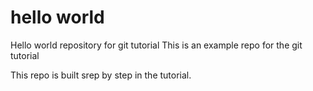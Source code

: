 # hello world
Hello world repository for git tutorial
This is an example repo for the git tutorial

This repo is built srep by step in the tutorial.